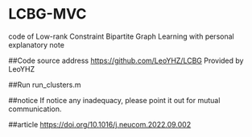 # LCBG-MVC
code of Low-rank Constraint Bipartite Graph Learning with personal explanatory note

##Code source address
https://github.com/LeoYHZ/LCBG  Provided by LeoYHZ

##Run
run_clusters.m

##notice
If notice any inadequacy, please point it out for mutual communication.

##article
https://doi.org/10.1016/j.neucom.2022.09.002
        
        
